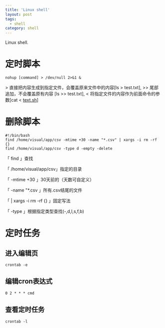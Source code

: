 ```yaml
---
title: 'Linux shell'
layout: post
tags:
  - shell
category: shell 
---
```

Linux shell.

<!--more-->

# 定时脚本

```shell
nohup [command] > /dev/null 2>&1 &
```

\> 直接把内容生成到指定文件，会覆盖原来文件中的内容[ls > test.txt],
\>> 尾部追加，不会覆盖原有内容 [ls >> test.txt],
< 将指定文件的内容作为前面命令的参数[cat < [text.sh](http://text.sh/)]

# 删除脚本

```shell
#!/bin/bash
find /home/visual/app/csv -mtime +30 -name "*.csv" | xargs -i rm -rf {}
find /home/visual/app/csv -type d -empty -delete
```

「 find 」查找

「 /home/visual/app/csv」指定的目录

「 -mtime +30 」30天前的（天数可自定义）

「 -name "*.csv 」所有.csv结尾的文件

「 | xargs -i  rm -rf {} 」固定写法

「 -type 」根据指定类型查找(-,d,l,s,f,b)

# 定时任务

## 进入编辑页

```shell
crontab -e
```



## 编辑cron表达式

```shell
0 2 * * * cmd
```



## 查看定时任务

```shell
crontab -l
```

